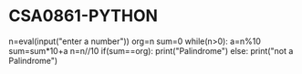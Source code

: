 # CSA0861-PYTHON
n=eval(input("enter a number"))
org=n
sum=0
while(n>0):
    a=n%10
    sum=sum*10+a
    n=n//10
    if(sum==org):
        print("Palindrome")
    else:
        print("not a Palindrome")
